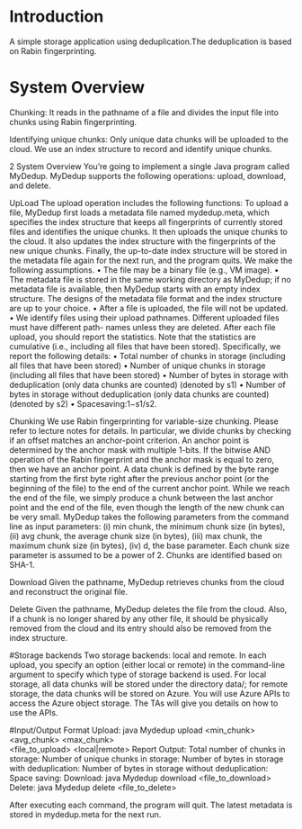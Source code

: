 # Introduction
A simple storage application using deduplication.The deduplication is based on Rabin fingerprinting.

# System Overview
Chunking: It reads in the pathname of a file and divides the input file into chunks using Rabin fingerprinting.

Identifying unique chunks: Only unique data chunks will be uploaded to the cloud. We use an index structure to record and identify unique chunks.


2 System Overview
You’re going to implement a single Java program called MyDedup. MyDedup supports the following operations: upload, download, and delete.

UpLoad
The upload operation includes the following functions:
To upload a file, MyDedup first loads a metadata file named mydedup.meta, which specifies the index structure that keeps all fingerprints of currently stored files and identifies the unique chunks. It then uploads the unique chunks to the cloud. It also updates the index structure with the fingerprints of the new unique chunks. Finally, the up-to-date index structure will be stored in the metadata file again for the next run, and the program quits.
We make the following assumptions.
• The file may be a binary file (e.g., VM image).
• The metadata file is stored in the same working directory as MyDedup; if no metadata file is
available, then MyDedup starts with an empty index structure. The designs of the metadata file
format and the index structure are up to your choice.
• After a file is uploaded, the file will not be updated.
• We identify files using their upload pathnames. Different uploaded files must have different path-
names unless they are deleted.
After each file upload, you should report the statistics. Note that the statistics are cumulative (i.e., including all files that have been stored). Specifically, we report the following details:
• Total number of chunks in storage (including all files that have been stored)
• Number of unique chunks in storage (including all files that have been stored)
• Number of bytes in storage with deduplication (only data chunks are counted) (denoted by s1)
• Number of bytes in storage without deduplication (only data chunks are counted) (denoted by s2) • Spacesaving:1−s1/s2.

Chunking
We use Rabin fingerprinting for variable-size chunking. Please refer to lecture notes for details. In particular, we divide chunks by checking if an offset matches an anchor-point criterion. An anchor point is determined by the anchor mask with multiple 1-bits. If the bitwise AND operation of the Rabin fingerprint and the anchor mask is equal to zero, then we have an anchor point.
A data chunk is defined by the byte range starting from the first byte right after the previous anchor point (or the beginning of the file) to the end of the current anchor point. While we reach the end of the file, we simply produce a chunk between the last anchor point and the end of the file, even though the length of the new chunk can be very small.
MyDedup takes the following parameters from the command line as input parameters: (i) min chunk, the minimum chunk size (in bytes), (ii) avg chunk, the average chunk size (in bytes), (iii) max chunk, the maximum chunk size (in bytes), (iv) d, the base parameter. Each chunk size parameter is assumed to be a power of 2.
Chunks are identified based on SHA-1.

Download
Given the pathname, MyDedup retrieves chunks from the cloud and reconstruct the original file.

Delete
Given the pathname, MyDedup deletes the file from the cloud. Also, if a chunk is no longer shared by any other file, it should be physically removed from the cloud and its entry should also be removed from the index structure.

#Storage backends
Two storage backends: local and remote. In each upload, you specify an option (either local or remote) in the command-line argument to specify which type of storage backend is used. For local storage, all data chunks will be stored under the directory data/; for remote storage, the data chunks will be stored on Azure. You will use Azure APIs to access the Azure object storage. The TAs will give you details on how to use the APIs.

#Input/Output Format
Upload:
java Mydedup upload <min_chunk> <avg_chunk> <max_chunk> <d> \
    <file_to_upload> <local|remote>
Report Output:
Total number of chunks in storage:
Number of unique chunks in storage:
Number of bytes in storage with deduplication:
Number of bytes in storage without deduplication:
Space saving:
Download:
java Mydedup download <file_to_download>
Delete:
java Mydedup delete <file_to_delete>


After executing each command, the program will quit. The latest metadata is stored in mydedup.meta for the next run.